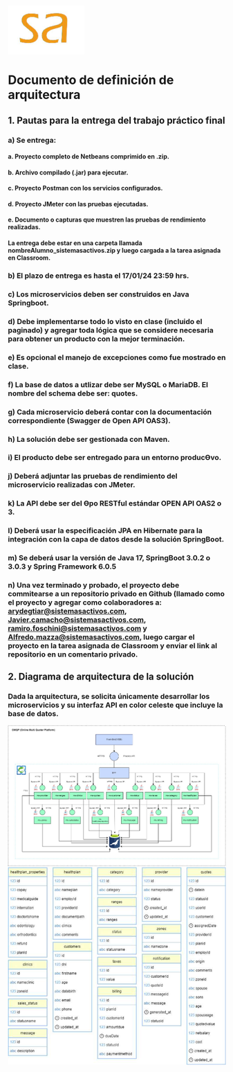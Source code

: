 ![logo-sistemasactivos](./src/main/resources/static/images/sa.png)
# Documento de definición de arquitectura

## 1. Pautas para la entrega del trabajo práctico final

### a) Se entrega:
#### a. Proyecto completo de Netbeans comprimido en .zip.
#### b. Archivo compilado (.jar) para ejecutar.
#### c. Proyecto Postman con los servicios configurados.
#### d. Proyecto JMeter con las pruebas ejecutadas.
#### e. Documento o capturas que muestren las pruebas de rendimiento realizadas.
#### La entrega debe estar en una carpeta llamada nombreAlumno_sistemasactivos.zip y luego cargada a la tarea asignada en Classroom.
### b) El plazo de entrega es hasta el 17/01/24 23:59 hrs.
### c) Los microservicios deben ser construidos en Java Springboot.
### d) Debe implementarse todo lo visto en clase (incluido el paginado) y agregar toda lógica que se considere necesaria para obtener un producto con la mejor terminación.
### e) Es opcional el manejo de excepciones como fue mostrado en clase.
### f) La base de datos a utlizar debe ser MySQL o MariaDB. El nombre del schema debe ser: quotes.
### g) Cada microservicio deberá contar con la documentación correspondiente (Swagger de Open API OAS3).
### h) La solución debe ser gestionada con Maven.
### i) El producto debe ser entregado para un entorno producƟvo.
### j) Deberá adjuntar las pruebas de rendimiento del microservicio realizadas con JMeter.
### k) La API debe ser del Ɵpo RESTful estándar OPEN API OAS2 o 3.
### l) Deberá usar la especificación JPA en Hibernate para la integración con la capa de datos desde la solución SpringBoot.
### m) Se deberá usar la versión de Java 17, SpringBoot 3.0.2 o 3.0.3 y Spring Framework 6.0.5
### n) Una vez terminado y probado, el proyecto debe commitearse a un repositorio privado en Github (llamado como el proyecto y agregar como colaboradores a: arydegtiar@sistemasactivos.com, Javier.camacho@sistemasactivos.com, ramiro.foschini@sistemasactivos.com y Alfredo.mazza@sistemasactivos.com, luego cargar el proyecto en la tarea asignada de Classroom y enviar el link al repositorio en un comentario privado.

## 2. Diagrama de arquitectura de la solución

### Dada la arquitectura, se solicita únicamente desarrollar los microservicios y su interfaz API en color celeste que incluye la base de datos. 

![diagrama-arquitectura](./src/main/resources/static/images/diagrama-arquitectura.jpg)
![diagrama-basededatos](./src/main/resources/static/images/diagrama-bd.png)


